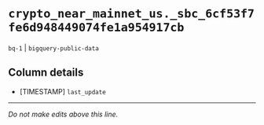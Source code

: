 # `crypto_near_mainnet_us._sbc_6cf53f7fe6d948449074fe1a954917cb`
`bq-1` | `bigquery-public-data`

## Column details
* [TIMESTAMP] `last_update`

-------------------------------------------------------------------------------
*Do not make edits above this line.*
